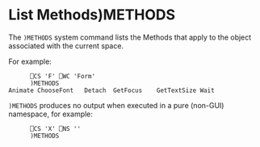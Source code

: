 




<h1 class="heading"><span class="name">List Methods</span><span class="command">)METHODS</span></h1>

The `)METHODS` system command lists the Methods that apply to the object associated with the current space.


For example:
```apl
      ⎕CS 'F' ⎕WC 'Form'
      )METHODS
Animate ChooseFont   Detach  GetFocus    GetTextSize Wait
```


`)METHODS` produces no output when executed in a pure (non-GUI) namespace, for example:
```apl
      ⎕CS 'X' ⎕NS ''
      )METHODS
```



